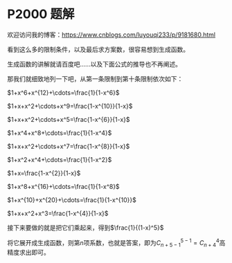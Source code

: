# P2000 题解

欢迎访问我的博客：https://www.cnblogs.com/luyouqi233/p/9181680.html

看到这么多的限制条件，以及最后求方案数，很容易想到生成函数。

生成函数的讲解就请百度吧……以及下面公式的推导也不再阐述。

那我们就细致地列一下吧，从第一条限制到第十条限制依次如下：

$1+x^6+x^{12}+\cdots=\frac{1}{1-x^6}$

$1+x+x^2+\cdots+x^9=\frac{1-x^{10}}{1-x}$

$1+x+x^2+\cdots+x^5=\frac{1-x^{6}}{1-x}$

$1+x^4+x^8+\cdots=\frac{1}{1-x^4}$

$1+x+x^2+\cdots+x^7=\frac{1-x^{8}}{1-x}$

$1+x^2+x^4+\cdots=\frac{1}{1-x^2}$

$1+x=\frac{1-x^{2}}{1-x}$

$1+x^8+x^{16}+\cdots=\frac{1}{1-x^8}$

$1+x^{10}+x^{20}+\cdots=\frac{1}{1-x^{10}}$

$1+x+x^2+x^3=\frac{1-x^{4}}{1-x}$

接下来要做的就是把它们乘起来，得到$\frac{1}{(1-x)^5}$

将它展开成生成函数，则第$n$项系数，也就是答案，即为$C_{n+5-1}^{5-1}=C_{n+4}^4$高精度求出即可。
